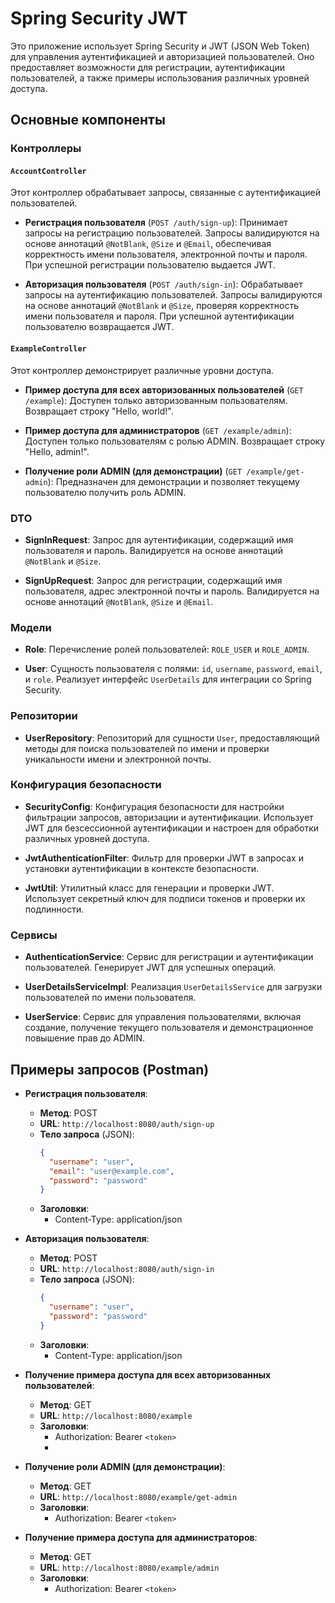 # Spring Security JWT

Это приложение использует Spring Security и JWT (JSON Web Token) для управления аутентификацией и авторизацией пользователей. Оно предоставляет возможности для регистрации, аутентификации пользователей, а также примеры использования различных уровней доступа.

## Основные компоненты

### Контроллеры

#### `AccountController`

Этот контроллер обрабатывает запросы, связанные с аутентификацией пользователей.

- **Регистрация пользователя** (`POST /auth/sign-up`): 
  Принимает запросы на регистрацию пользователей. Запросы валидируются на основе аннотаций `@NotBlank`, `@Size` и `@Email`, обеспечивая корректность имени пользователя, электронной почты и пароля. При успешной регистрации пользователю выдается JWT.

- **Авторизация пользователя** (`POST /auth/sign-in`):
  Обрабатывает запросы на аутентификацию пользователей. Запросы валидируются на основе аннотаций `@NotBlank` и `@Size`, проверяя корректность имени пользователя и пароля. При успешной аутентификации пользователю возвращается JWT.

#### `ExampleController`

Этот контроллер демонстрирует различные уровни доступа.

- **Пример доступа для всех авторизованных пользователей** (`GET /example`):
  Доступен только авторизованным пользователям. Возвращает строку "Hello, world!".

- **Пример доступа для администраторов** (`GET /example/admin`):
  Доступен только пользователям с ролью ADMIN. Возвращает строку "Hello, admin!".

- **Получение роли ADMIN (для демонстрации)** (`GET /example/get-admin`):
  Предназначен для демонстрации и позволяет текущему пользователю получить роль ADMIN.

### DTO

- **SignInRequest**:
  Запрос для аутентификации, содержащий имя пользователя и пароль. Валидируется на основе аннотаций `@NotBlank` и `@Size`.

- **SignUpRequest**:
  Запрос для регистрации, содержащий имя пользователя, адрес электронной почты и пароль. Валидируется на основе аннотаций `@NotBlank`, `@Size` и `@Email`.

### Модели

- **Role**:
  Перечисление ролей пользователей: `ROLE_USER` и `ROLE_ADMIN`.

- **User**:
  Сущность пользователя с полями: `id`, `username`, `password`, `email`, и `role`. Реализует интерфейс `UserDetails` для интеграции со Spring Security.

### Репозитории

- **UserRepository**:
  Репозиторий для сущности `User`, предоставляющий методы для поиска пользователей по имени и проверки уникальности имени и электронной почты.

### Конфигурация безопасности

- **SecurityConfig**:
  Конфигурация безопасности для настройки фильтрации запросов, авторизации и аутентификации. Использует JWT для безсессионной аутентификации и настроен для обработки различных уровней доступа.

- **JwtAuthenticationFilter**:
  Фильтр для проверки JWT в запросах и установки аутентификации в контексте безопасности.

- **JwtUtil**:
  Утилитный класс для генерации и проверки JWT. Использует секретный ключ для подписи токенов и проверки их подлинности.

### Сервисы

- **AuthenticationService**:
  Сервис для регистрации и аутентификации пользователей. Генерирует JWT для успешных операций.

- **UserDetailsServiceImpl**:
  Реализация `UserDetailsService` для загрузки пользователей по имени пользователя.

- **UserService**:
  Сервис для управления пользователями, включая создание, получение текущего пользователя и демонстрационное повышение прав до ADMIN.


## Примеры запросов (Postman)

- **Регистрация пользователя**:
  - **Метод**: POST
  - **URL**: `http://localhost:8080/auth/sign-up`
  - **Тело запроса** (JSON):
    ```json
    {
      "username": "user",
      "email": "user@example.com",
      "password": "password"
    }
    ```
  - **Заголовки**:
    - Content-Type: application/json

- **Авторизация пользователя**:
  - **Метод**: POST
  - **URL**: `http://localhost:8080/auth/sign-in`
  - **Тело запроса** (JSON):
    ```json
    {
      "username": "user",
      "password": "password"
    }
    ```
  - **Заголовки**:
    - Content-Type: application/json

- **Получение примера доступа для всех авторизованных пользователей**:
  - **Метод**: GET
  - **URL**: `http://localhost:8080/example`
  - **Заголовки**:
    - Authorization: Bearer `<token>`
    - 
- **Получение роли ADMIN (для демонстрации)**:
  - **Метод**: GET
  - **URL**: `http://localhost:8080/example/get-admin`
  - **Заголовки**:
    - Authorization: Bearer `<token>`

- **Получение примера доступа для администраторов**:
  - **Метод**: GET
  - **URL**: `http://localhost:8080/example/admin`
  - **Заголовки**:
    - Authorization: Bearer `<token>`

